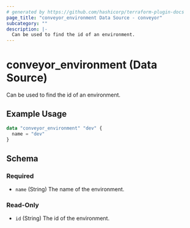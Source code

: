 ```yaml
---
# generated by https://github.com/hashicorp/terraform-plugin-docs
page_title: "conveyor_environment Data Source - conveyor"
subcategory: ""
description: |-
  Can be used to find the id of an environment.
---
```


# conveyor_environment (Data Source)

Can be used to find the id of an environment.

## Example Usage

```terraform
data "conveyor_environment" "dev" {
  name = "dev"
}
```

<!-- schema generated by tfplugindocs -->
## Schema

### Required

- `name` (String) The name of the environment.

### Read-Only

- `id` (String) The id of the environment.


